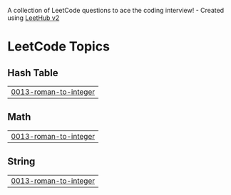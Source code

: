 A collection of LeetCode questions to ace the coding interview! - Created using [LeetHub v2](https://github.com/arunbhardwaj/LeetHub-2.0)
<!---LeetCode Topics Start-->
# LeetCode Topics
## Hash Table
|  |
| ------- |
| [0013-roman-to-integer](https://github.com/abhimlv/LeetCode/tree/master/0013-roman-to-integer) |
## Math
|  |
| ------- |
| [0013-roman-to-integer](https://github.com/abhimlv/LeetCode/tree/master/0013-roman-to-integer) |
## String
|  |
| ------- |
| [0013-roman-to-integer](https://github.com/abhimlv/LeetCode/tree/master/0013-roman-to-integer) |
<!---LeetCode Topics End-->